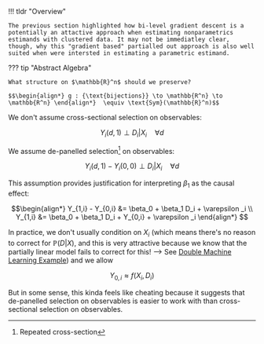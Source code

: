 !!! tldr "Overview"

    The previous section highlighted how bi-level gradient descent is a potentially an attactive approach when estimating nonparametrics estimands with clustered data. It may not be immediatley clear, though, why this "gradient based" partialled out approach is also well suited when were intersted in estimating a parametric estimand. 



??? tip "Abstract Algebra"

    What structure on $\mathbb{R}^n$ should we preserve? 

    $$\begin{align*} g : {\text{bijections}} \to \mathbb{R^n} \to \mathbb{R^n} \end{align*}  \equiv \text{Sym}(\mathbb{R}^n)$$




We don't assume cross-sectional selection on observables:

$$ Y_i(d, 1) \perp D_i | X_i  \quad \forall d $$

We assume de-panelled selection[^1] on observables:

$$Y_i(d,1) - Y_i(0, 0) \perp D_i \big | X_i \quad \forall d $$

This assumption provides justification for interpreting $\beta_1$ as the causal effect:

$$\begin{align*} Y_{1,i} - Y_{0,i} &= \beta_0 + \beta_1 D_i +  \varepsilon _i  \\  
Y_{1,i}  &= \beta_0 + \beta_1 D_i + Y_{0,i} +  \varepsilon _i \end{align*} $$

<!-- ??? Warning inline end "Double Machine Learning Example"

    <figure markdown>
    ![Image title](./../fig/dml.png){ width="500" }
    <figcaption>Normalized Sampling Distribution</figcaption>
    </figure> -->
In practice, we don't usually condition on $X_i$ (which means there's no reason to correct for $\mathbb{P}(D|X)$, and this is very attractive because we know that the partially linear model fails to correct for this! --> See [Double Machine Learning Example](./examples.md))
and we allow 

$$Y_{0, i} \approx f(X_i, D_i) $$

But in some sense, this kinda feels like cheating because it suggests that de-panelled selection on observables is easier to work with than cross-sectional selection on observables. 

[^1]: Repeated cross-section